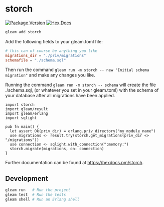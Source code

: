 # storch

[![Package Version](https://img.shields.io/hexpm/v/storch)](https://hex.pm/packages/storch)
[![Hex Docs](https://img.shields.io/badge/hex-docs-ffaff3)](https://hexdocs.pm/storch/)

```sh
gleam add storch
```

Add the following fields to your gleam.toml file:

```toml
# this can of course be anything you like
migrations_dir = "./priv/migrations"
schemafile = "./schema.sql"
```

Then run the command `gleam run -m storch -- new "Initial schema migration"` and make any changes you like.

Running the command `gleam run -m storch -- schema` will create the file ./schema.sql, (or whatever you set in your gleam.toml) with the schema of your database after all migrations have been applied.

```gleam
import storch
import gleam/result
import gleam/erlang
import sqlight

pub fn main() {
  let assert Ok(priv_dir) = erlang.priv_directory("my_module_name")
  use migrations <- result.try(storch.get_migrations(priv_dir <> "/migrations"))
  use connection <- sqlight.with_connection(":memory:")
  storch.migrate(migrations, on: connection)
}
```

Further documentation can be found at <https://hexdocs.pm/storch>.

## Development

```sh
gleam run   # Run the project
gleam test  # Run the tests
gleam shell # Run an Erlang shell
```
